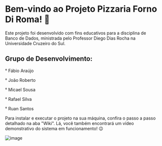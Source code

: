 # Bem-vindo ao Projeto Pizzaria Forno Di Roma! 🍕
Este projeto foi desenvolvido com fins educativos para a disciplina de Banco de Dados, ministrada pelo Professor Diego Dias Rocha na Universidade Cruzeiro do Sul.

 ## Grupo de Desenvolvimento:

° Fábio Araújo

° João Roberto

° Micael Sousa

° Rafael Silva

° Ruan Santos

Para instalar e executar o projeto na sua máquina, confira o passo a passo detalhado na aba "Wiki". Lá, você também encontrará um vídeo demonstrativo do sistema em funcionamento! 😉

![image](https://github.com/user-attachments/assets/29d027cc-fe56-46d9-8680-68e15d5a764f)

